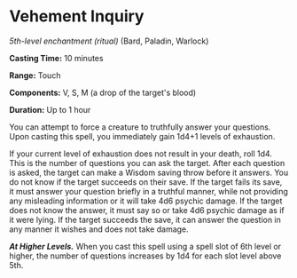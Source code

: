 # Vehement Inquiry
*5th-level enchantment (ritual)* (Bard, Paladin, Warlock)

**Casting Time:** 10 minutes

**Range:** Touch

**Components:** V, S, M (a drop of the target's blood)

**Duration:** Up to 1 hour

You can attempt to force a creature to truthfully answer your questions. Upon casting this spell, you immediately gain 1d4+1 levels of exhaustion.

If your current level of exhaustion does not result in your death, roll 1d4. This is the number of questions you can ask the target. After each question is asked, the target can make a Wisdom saving throw before it answers. You do not know if the target succeeds on their save. If the target fails its save, it must answer your question briefly in a truthful manner, while not providing any misleading information or it will take 4d6 psychic damage. If the target does not know the answer, it must say so or take 4d6 psychic damage as if it were lying. If the target succeeds the save, it can answer the question in any manner it wishes and does not take damage.

***At Higher Levels.*** When you cast this spell using a spell slot of 6th level or higher, the number of questions increases by 1d4 for each slot level above 5th.
